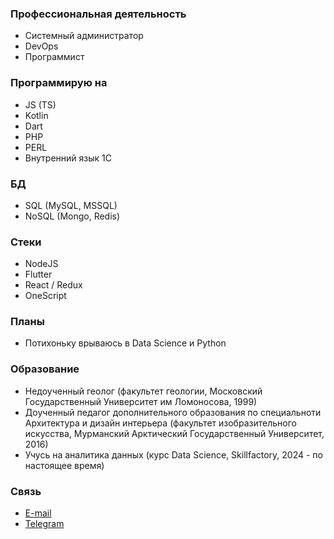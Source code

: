 ### Профессиональная деятельность
- Системный администратор  
- DevOps  
- Программист  

### Программирую на
- JS (TS)
- Kotlin
- Dart
- PHP
- PERL
- Внутренний язык 1С

### БД
- SQL (MySQL, MSSQL)
- NoSQL (Mongo, Redis)

### Стеки
- NodeJS
- Flutter
- React / Redux
- OneScript

### Планы
- Потихоньку врываюсь в Data Science и Python


### Образование
- Недоученный геолог (факультет геологии, Московский Государственный Университет им Ломоносова, 1999)
- Доученный педагог дополнительного образования по специальноти Архитектура и дизайн интерьера (факультет изобразительного искусства, Мурманский Арктический Государственный Университет, 2016)
- Учусь на аналитика данных (курс Data Science, Skillfactory, 2024 - по настоящее время)

### Связь
- [E-mail](mailto:tcheredeev@gmail.com)
- [Telegram](https://t.me/voidozer)